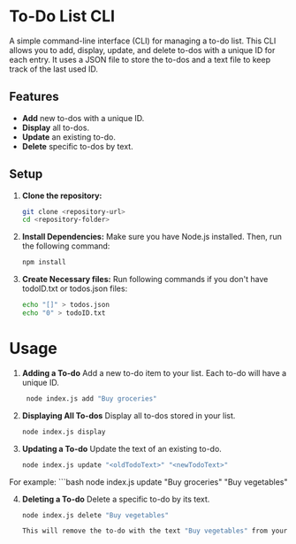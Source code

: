 # To-Do List CLI

A simple command-line interface (CLI) for managing a to-do list. This CLI allows you to add, display, update, and delete to-dos with a unique ID for each entry. It uses a JSON file to store the to-dos and a text file to keep track of the last used ID.

## Features

- **Add** new to-dos with a unique ID.
- **Display** all to-dos.
- **Update** an existing to-do.
- **Delete** specific to-dos by text.

## Setup

1. **Clone the repository:**

   ```bash
   git clone <repository-url>
   cd <repository-folder>

2. **Install Dependencies:**
    Make sure you have Node.js installed. Then, run the following command:
   ```bash
   npm install

3. **Create Necessary files:**
    Run following commands if you don't have todoID.txt or todos.json files:
   ```bash
   echo "[]" > todos.json
   echo "0" > todoID.txt

# Usage
1. **Adding a To-do**
    Add a new to-do item to your list. Each to-do will have a unique ID.

   ```bash
    node index.js add "Buy groceries"

2. **Displaying All To-dos**
    Display all to-dos stored in your list.

    ```bash
    node index.js display

3. **Updating a To-do**
    Update the text of an existing to-do.

    ```bash
    node index.js update "<oldTodoText>" "<newTodoText>"
    
For example:
    ```bash
    node index.js update "Buy groceries" "Buy vegetables"

4. **Deleting a To-do**
    Delete a specific to-do by its text.

    ```bash
    node index.js delete "Buy vegetables"

    This will remove the to-do with the text "Buy vegetables" from your list, decrement the IDs of all following to-dos, and update the todoID.txt file accordingly.